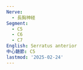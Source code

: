 ```yaml
---
Nerve:
  - 長胸神経
Segment:
  - C5
  - C6
  - C7
English: Serratus anterior
中心髄節: C5
lastmod: '2025-02-24'
---
```


